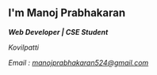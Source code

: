 ## I'm Manoj Prabhakaran
***Web Developer | CSE Student***


*Kovilpatti*


*Email : manojprabhakaran524@gmail.com*

